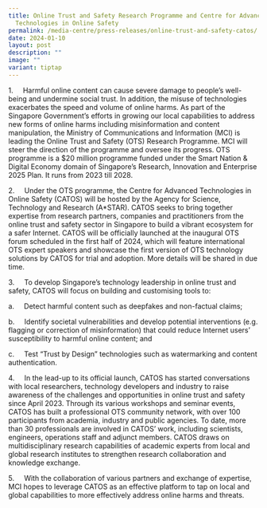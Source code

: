 ```yaml
---
title: Online Trust and Safety Research Programme and Centre for Advanced
  Technologies in Online Safety
permalink: /media-centre/press-releases/online-trust-and-safety-catos/
date: 2024-01-10
layout: post
description: ""
image: ""
variant: tiptap
---
```

<p>1.&nbsp;&nbsp;&nbsp;&nbsp; Harmful online content can cause severe damage to people’s well-being and undermine social trust. In addition, the misuse of technologies exacerbates the speed and volume of online harms. As part of the Singapore Government’s efforts in growing our local capabilities to address new forms of online harms including misinformation and content manipulation, the Ministry of Communications and Information (MCI) is leading the Online Trust and Safety (OTS) Research Programme. MCI will steer the direction of the programme and oversee its progress. OTS programme is a $20 million programme funded under the Smart Nation &amp; Digital Economy domain of Singapore’s Research, Innovation and Enterprise 2025 Plan. It runs from 2023 till 2028.</p><p></p><p>2.&nbsp;&nbsp;&nbsp;&nbsp; Under the OTS programme, the Centre for Advanced Technologies in Online Safety (CATOS) will be hosted by the Agency for Science, Technology and Research (A*STAR). CATOS seeks to bring together expertise from research partners, companies and practitioners from the online trust and safety sector in Singapore to build a vibrant ecosystem for a safer Internet. CATOS will be officially launched at the inaugural OTS forum scheduled in the first half of 2024, which will feature international OTS expert speakers and showcase the first version of OTS technology solutions by CATOS for trial and adoption. More details will be shared in due time.</p><p>3.&nbsp;&nbsp;&nbsp;&nbsp; To develop Singapore’s technology leadership in online trust and safety, CATOS will focus on building and customising tools to:</p><p>a.&nbsp;&nbsp;&nbsp;&nbsp; Detect harmful content such as deepfakes and non-factual claims;</p><p>b.&nbsp;&nbsp;&nbsp;&nbsp; Identify societal vulnerabilities and develop potential interventions (e.g. flagging or correction of misinformation) that could reduce Internet users’ susceptibility to harmful online content; and</p><p>c.&nbsp;&nbsp;&nbsp;&nbsp; Test “Trust by Design” technologies such as watermarking and content authentication.</p><p></p><p>4.&nbsp;&nbsp;&nbsp;&nbsp; In the lead-up to its official launch, CATOS has started conversations with local researchers, technology developers and industry to raise awareness of the challenges and opportunities in online trust and safety since April 2023. Through its various workshops and seminar events, CATOS has built a professional OTS community network, with over 100 participants from academia, industry and public agencies. To date, more than 30 professionals are involved in CATOS’ work, including scientists, engineers, operations staff and adjunct members. CATOS draws on multidisciplinary research capabilities of academic experts from local and global research institutes to strengthen research collaboration and knowledge exchange.</p><p></p><p>5.&nbsp;&nbsp;&nbsp;&nbsp; With the collaboration of various partners and exchange of expertise, MCI hopes to leverage CATOS as an effective platform to tap on local and global capabilities to more effectively address online harms and threats.</p>